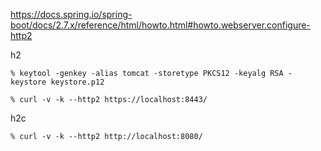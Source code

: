 
https://docs.spring.io/spring-boot/docs/2.7.x/reference/html/howto.html#howto.webserver.configure-http2  

h2
```
% keytool -genkey -alias tomcat -storetype PKCS12 -keyalg RSA -keystore keystore.p12
```
```
% curl -v -k --http2 https://localhost:8443/
```

h2c
```
% curl -v -k --http2 http://localhost:8080/
```
